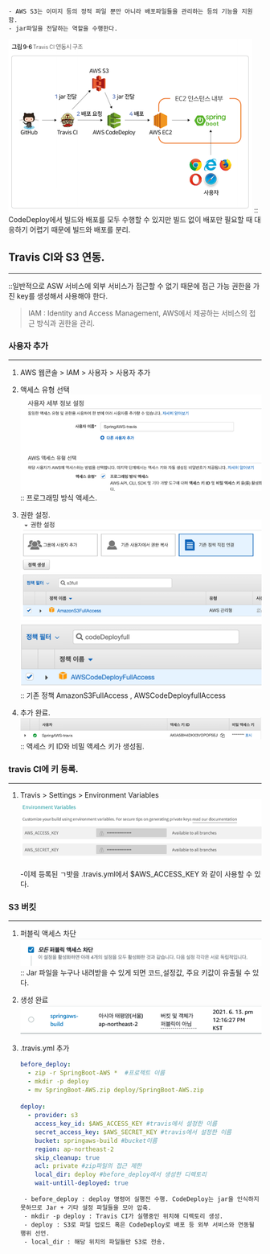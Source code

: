    - AWS S3는 이미지 등의 정적 파일 뿐만 아니라 배포파일들을 관리하는 등의 기능을 지원 함.
    - jar파일을 전달하는 역할을 수행한다.
![img_4.png](img_4.png)
:: CodeDeploy에서 빌드와 배포를 모두 수행할 수 있지만 빌드 없이 배포만 필요할 때 대응하기 어렵기 때문에 빌드와 배포를 분리.

## Travis CI와 S3 연동.
******
::일반적으로 ASW 서비스에 외부 서비스가 접근할 수 없기 때문에 접근 가능 권한을 가진 key를 생성해서 사용해야 한다.

> IAM : Identity and Access Management, AWS에서 제공하는 서비스의 접근 방식과 권한을 관리.
### 사용자 추가
*****
1. AWS 웹콘솔 > IAM > 사용자 > 사용자 추가
   

2. 액세스 유형 선택
![img_5.png](img_5.png)     
   :: 프로그래밍 방식 액세스.


3. 권한 설정.
   ![img_6.png](img_6.png)
![img_7.png](img_7.png)     
   :: 기존 정책 AmazonS3FullAccess , AWSCodeDeployfullAccess 
   

4. 추가 완료.   
![img_8.png](img_8.png)
:: 액세스 키 ID와 비밀 액세스 키가 생성됨.
   

### travis CI에 키 등록.
*******
1. Travis > Settings > Environment Variables
![img_9.png](img_9.png)
   
    -이제 등록된 ㄱ밧을 .travis.yml에서 $AWS_ACCESS_KEY 와 같이 사용할 수 있다.
   

### S3 버킷
********
1. 퍼블릭 액세스 차단
![img_10.png](img_10.png)
   :: Jar 파일을 누구나 내려받을 수 있게 되면 코드,설정값, 주요 키값이 유출될 수 있다.
2. 생성 완료
![img_11.png](img_11.png)
   
3. .travis.yml 추가
    ```yaml
    before_deploy:
      - zip -r SpringBoot-AWS *  #프로젝트 이름
      - mkdir -p deploy
      - mv SpringBoot-AWS.zip deploy/SpringBoot-AWS.zip
        
    deploy: 
      - provider: s3
        access_key_id: $AWS_ACCESS_KEY #travis에서 설정한 이름
        secret_access_key: $AWS_SECRET_KEY #travis에서 설정한 이름
        bucket: springaws-build #bucket이름
        region: ap-northeast-2
        skip_cleanup: true
        acl: private #zip파일의 접근 제한
        local_dir: deploy #before_deploy에서 생성한 디렉토리
        wait-untill-deployed: true
    ```
        - before_deploy : deploy 명령어 실행전 수행. CodeDeploy는 jar을 인식하지 못하므로 Jar + 기타 설정 파일들을 모아 압축.        
        - mkdir -p deploy : Travis CI가 실행중인 위치해 디렉토리 생성.
        - deploy : S3로 파일 업로드 혹은 CodeDeploy로 배포 등 외부 서비스와 연동될 행위 선언.
        - local_dir : 해당 위치의 파일들만 S3로 전송.

   
